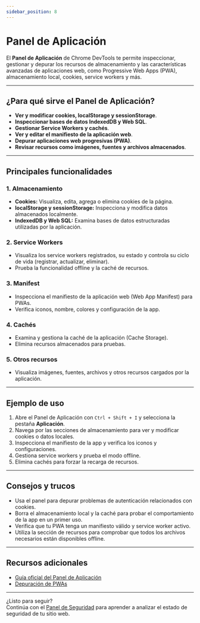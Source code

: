 ```yaml
---
sidebar_position: 8
---
```


# Panel de Aplicación

El **Panel de Aplicación** de Chrome DevTools te permite inspeccionar, gestionar y depurar los recursos de almacenamiento y las características avanzadas de aplicaciones web, como Progressive Web Apps (PWA), almacenamiento local, cookies, service workers y más.

---

## ¿Para qué sirve el Panel de Aplicación?

- **Ver y modificar cookies, localStorage y sessionStorage**.
- **Inspeccionar bases de datos IndexedDB y Web SQL**.
- **Gestionar Service Workers y cachés**.
- **Ver y editar el manifiesto de la aplicación web**.
- **Depurar aplicaciones web progresivas (PWA)**.
- **Revisar recursos como imágenes, fuentes y archivos almacenados**.

---

## Principales funcionalidades

### 1. Almacenamiento

- **Cookies:** Visualiza, edita, agrega o elimina cookies de la página.
- **localStorage y sessionStorage:** Inspecciona y modifica datos almacenados localmente.
- **IndexedDB y Web SQL:** Examina bases de datos estructuradas utilizadas por la aplicación.

### 2. Service Workers

- Visualiza los service workers registrados, su estado y controla su ciclo de vida (registrar, actualizar, eliminar).
- Prueba la funcionalidad offline y la caché de recursos.

### 3. Manifest

- Inspecciona el manifiesto de la aplicación web (Web App Manifest) para PWAs.
- Verifica iconos, nombre, colores y configuración de la app.

### 4. Cachés

- Examina y gestiona la caché de la aplicación (Cache Storage).
- Elimina recursos almacenados para pruebas.

### 5. Otros recursos

- Visualiza imágenes, fuentes, archivos y otros recursos cargados por la aplicación.

---

## Ejemplo de uso

1. Abre el Panel de Aplicación con `Ctrl + Shift + I` y selecciona la pestaña **Aplicación**.
2. Navega por las secciones de almacenamiento para ver y modificar cookies o datos locales.
3. Inspecciona el manifiesto de la app y verifica los iconos y configuraciones.
4. Gestiona service workers y prueba el modo offline.
5. Elimina cachés para forzar la recarga de recursos.

---

## Consejos y trucos

- Usa el panel para depurar problemas de autenticación relacionados con cookies.
- Borra el almacenamiento local y la caché para probar el comportamiento de la app en un primer uso.
- Verifica que tu PWA tenga un manifiesto válido y service worker activo.
- Utiliza la sección de recursos para comprobar que todos los archivos necesarios están disponibles offline.

---

## Recursos adicionales

- [Guía oficial del Panel de Aplicación](https://developer.chrome.com/docs/devtools/application/)
- [Depuración de PWAs](https://web.dev/progressive-web-apps/)

---

¿Listo para seguir?  
Continúa con el [Panel de Seguridad](./security-panel.md) para aprender a analizar el estado de seguridad de tu sitio web.
